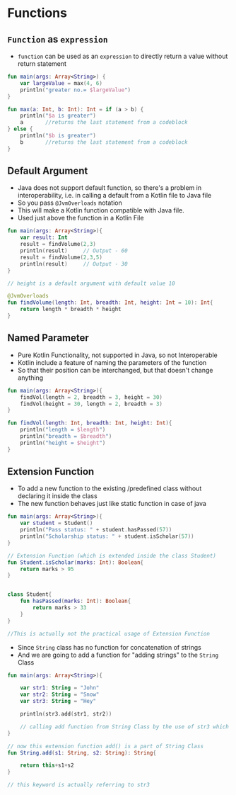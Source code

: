 # Functions

## `Function` as `expression`

* `function` can be used as an `expression` to directly return a value without return statement

```kotlin
fun main(args: Array<String>) {
    var largeValue = max(4, 6)
    println("greater no.= $largeValue")
}

fun max(a: Int, b: Int): Int = if (a > b) {
    println("$a is greater")
    a       //returns the last statement from a codeblock
} else {
    println("$b is greater")
    b       //returns the last statement from a codeblock
}
```

## Default Argument

* Java does not support default function, so there's a problem in interoperability, i.e. in calling a default from a Kotlin file to Java file
* So you pass `@JvmOverloads` notation
* This will make a Kotlin function compatible with Java file.
* Used just above the function in a Kotlin File

```kotlin
fun main(args: Array<String>){
    var result: Int
    result = findVolume(2,3)
    println(result)     // Output - 60
    result = findVolume(2,3,5)
    println(result)     // Output - 30
}

// height is a default argument with default value 10

@JvmOverloads
fun findVolume(length: Int, breadth: Int, height: Int = 10): Int{
    return length * breadth * height
}
```

## Named Parameter

* Pure Kotlin Functionality, not supported in Java, so not Interoperable
* Kotlin include a feature of naming the parameters of the function
* So that their position can be interchanged, but that doesn't change anything

```kotlin
fun main(args: Array<String>){
    findVol(length = 2, breadth = 3, height = 30)
    findVol(height = 30, length = 2, breadth = 3)
}

fun findVol(length: Int, breadth: Int, height: Int){
    println("length = $length")
    println("breadth = $breadth")
    println("height = $height")
}
```

## Extension Function

* To add a new function to the existing /predefined class without declaring it inside the class
* The new function behaves just like static function in case of java

```kotlin
fun main(args: Array<String>){
    var student = Student()
    println("Pass status: " + student.hasPassed(57))
    println("Scholarship status: " + student.isScholar(57))
}

// Extension Function (which is extended inside the class Student)
fun Student.isScholar(marks: Int): Boolean{
    return marks > 95
}


class Student{
    fun hasPassed(marks: Int): Boolean{
        return marks > 33
    }
}

//This is actually not the practical usage of Extension Function
```

* Since `String` class has no function for concatenation of strings
* And we are going to add a function for "adding strings" to the `String` Class

```kotlin
fun main(args: Array<String>){

    var str1: String = "John"
    var str2: String = "Snow"
    var str3: String = "Hey"

    println(str3.add(str1, str2))

    // calling add function from String Class by the use of str3 which is an object of String class
}

// now this extension function add() is a part of String Class
fun String.add(s1: String, s2: String): String{

    return this+s1+s2
}

// this keyword is actually referring to str3
```


